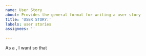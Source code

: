 ```yaml
---
name: User Story
about: Provides the general format for writing a user story
title: 'USER STORY:'
labels: user stories
assignees: ''

---
```


As a <type of user>, I want <some goal> so that <some reason>
